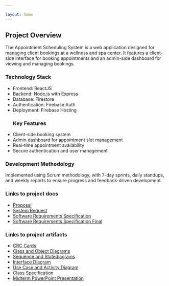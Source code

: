 ```yaml
---

layout: home
---
```

<section id="overview" class="container">
  <h2>Project Overview</h2>
  <p>
  The Appointment Scheduling System is a web application designed for managing client bookings at a wellness and spa center. It features a client-side interface for booking appointments and an admin-side dashboard for viewing and managing bookings.
  </p>
  <h3> Technology Stack </h3>
  <ul>
    <li> Frontend: ReactJS </li>
    <li> Backend: Node.js with Express </li>
    <li> Database: Firestore </li>
    <li> Authentication: Firebase Auth </li>
    <li> Deployment: Firebase Hosting </li>
  </ul>
  <ul>
    <h3> Key Features </h3>
    <li> Client-side booking system </li>
    <li> Admin dashboard for appointment slot management</li>
    <li> Real-time appointment availability </li>
    <li> Secure authentication and user management </li>
  </ul>
  <h3> Development Methodology </h3>  
  <p> 
   Implemented using Scrum methodology, with 7-day sprints, daily standups, and weekly reports to ensure progress and feedback-driven development.
  </p>
</section>

<section id="Important-links" class="container">
  <h3> Links to project docs </h3>
  <ul>
    <li><a href = "https://github.com/teresiawairimu/GVSU-CIS641-Bidii/blob/main/docs/proposal.md">Proposal</a></li>
    <li><a href = "https://github.com/teresiawairimu/GVSU-CIS641-Bidii/blob/main/docs/system%20request-2.pdf">System Request</a></li>
    <li><a href = "https://github.com/teresiawairimu/GVSU-CIS641-Bidii/blob/main/docs/software_requirements_specification.md">Software Requirements Specification</a> </li>
    <li><a href = "https://github.com/teresiawairimu/GVSU-CIS641-Bidii/blob/main/docs/software_requirements_specification_final.md">Software Requirements Specification Final</a></li>
  </ul>
  <h3> Links to project artifacts </h3>
  <ul>
    <li><a href = "https://github.com/teresiawairimu/GVSU-CIS641-Bidii/blob/main/artifacts/CRC%20Card%20Building%20Pagenew.pdf">CRC Cards</a></li>
    <li><a href = "https://github.com/teresiawairimu/GVSU-CIS641-Bidii/blob/main/artifacts/HW5%20-%20Class%20Diagrams%20-1.pdf">Class and Object Diagrams</a></li>
    <li><a href = "https://github.com/teresiawairimu/GVSU-CIS641-Bidii/blob/main/artifacts/IC4%20-%20Sequence%20%2B%20State%20Diagrams-1.pdf">Sequence and Statediagrams</a></li>
    <li><a href = "https://github.com/teresiawairimu/GVSU-CIS641-Bidii/blob/main/artifacts/InterfaceDiagram-3-1.pdf">Interface Diagram</a></li>
    <li><a href = "https://github.com/teresiawairimu/GVSU-CIS641-Bidii/blob/main/artifacts/Use%20Cases%20and%20Activity%20diagrams-4.pdf">Use Case and Activity Diagram</a></li>
    <li><a href = "https://github.com/teresiawairimu/GVSU-CIS641-Bidii/blob/main/artifacts/classSpecification-2.pdf">Class Specification</a></li>
    <li><a href = "https://github.com/teresiawairimu/GVSU-CIS641-Bidii/blob/main/artifacts/mid-term-presentation.odp.pptx">Midterm PowerPoint Presentation</a></li>
  </ul>
</section>
